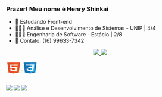 ### Prazer! Meu nome é Henry Shinkai

- 🧠 Estudando Front-end 
- 👨🏻‍🎓 Análise e Desenvolvimento de Sistemas - UNIP | 4/4
- 👨🏻‍🎓 Engenharia de Software - Estácio | 2/8
- 📱 Contato: (16) 99633-7342

<div align="center">
  <a href="https://github.com/henryshinkai">
  <img height="180em" src="https://github-readme-stats.vercel.app/api?username=henryshinkai&show_icons=true&theme=tokyonight&include_all_commits=true&count_private=true"/>
  <img height="180em" src="https://github-readme-stats.vercel.app/api/top-langs/?username=henryshinkai&layout=compact&langs_count=7&theme=tokyonight"/>
</div>
  
  <div style="display: inline_block"><br>
  <img align="center" alt="Henry-HTML" height="30" width="40" src="https://raw.githubusercontent.com/devicons/devicon/master/icons/html5/html5-original.svg">
  <img align="center" alt="Henry-CSS" height="30" width="40" src="https://raw.githubusercontent.com/devicons/devicon/master/icons/css3/css3-original.svg">
</div>
  
##
  
<div>
  <a href="https://instagram.com/h.shinkaii" target="_blank"><img src="https://img.shields.io/badge/-Instagram-%23E4405F?style=for-the-badge&logo=instagram&logoColor=white" target="_blank"></a>
  <a href = "mailto:henryshinkai21@gmail.com"><img src="https://img.shields.io/badge/-Gmail-%23333?style=for-the-badge&logo=gmail&logoColor=white" target="_blank"></a>
  <a href = "https://www.linkedin.com/in/henry-shinkai-769505235/" target="_blank"><img src="https://img.shields.io/badge/-LinkedIn-%230077B5?style=for-the-badge&logo=linkedin&logoColor=white" target="_blank"></a> 
  </div>
